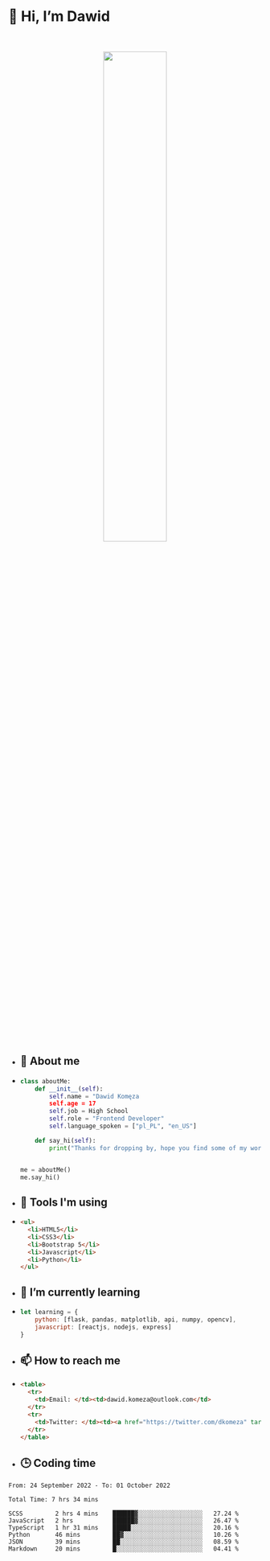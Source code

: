 <h1>👋 Hi, I’m Dawid</h1>
<p align="center">
   <br>
   <br>
   <img src="https://user-images.githubusercontent.com/106035813/169717090-b330e670-ddca-48c9-8b2d-2290dfb78111.png" width="50%">
   <br>
   <br>
</p>



- <h2>💁 About me</h2>
- ```Python
  class aboutMe:
      def __init__(self):
          self.name = "Dawid Komęza
          self.age = 17
          self.job = High School
          self.role = "Frontend Developer"
          self.language_spoken = ["pl_PL", "en_US"]

      def say_hi(self):
          print("Thanks for dropping by, hope you find some of my work interesting.")


  me = aboutMe()
  me.say_hi()
  ```
  
- <h2>🔨 Tools I'm using</h2>
- ```html
  <ul>
    <li>HTML5</li>
    <li>CSS3</li>
    <li>Bootstrap 5</li>
    <li>Javascript</li>
    <li>Python</li>
  </ul>
  
- <h2>🌱 I’m currently learning</h2>
- ```javascript
  let learning = {
      python: [flask, pandas, matplotlib, api, numpy, opencv],
      javascript: [reactjs, nodejs, express]
  }
  ```
  
- <h2>📫 How to reach me</h2>
- ```html
  <table>
    <tr>
      <td>Email: </td><td>dawid.komeza@outlook.com</td>
    </tr>
    <tr>
      <td>Twitter: </td><td><a href="https://twitter.com/dkomeza" target="_blank">@dkomeza</a></td>
    </tr>
  </table>
  
- <h2>🕒 Coding time</h2>
<!--START_SECTION:waka-->

```text
From: 24 September 2022 - To: 01 October 2022

Total Time: 7 hrs 34 mins

SCSS         2 hrs 4 mins    ██████▓░░░░░░░░░░░░░░░░░░   27.24 %
JavaScript   2 hrs           ██████▓░░░░░░░░░░░░░░░░░░   26.47 %
TypeScript   1 hr 31 mins    █████░░░░░░░░░░░░░░░░░░░░   20.16 %
Python       46 mins         ██▓░░░░░░░░░░░░░░░░░░░░░░   10.26 %
JSON         39 mins         ██░░░░░░░░░░░░░░░░░░░░░░░   08.59 %
Markdown     20 mins         █░░░░░░░░░░░░░░░░░░░░░░░░   04.41 %
```

<!--END_SECTION:waka-->
